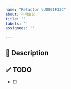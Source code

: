```yaml
---
name: "Refactor \U0001F33C"
about: 리팩토링
title: ''
labels: ''
assignees: ''

---
```


## 🚀 Description

## ✅ TODO
- [ ]

